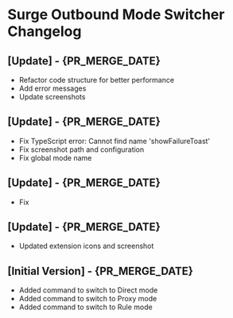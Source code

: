 # Surge Outbound Mode Switcher Changelog

## [Update] - {PR_MERGE_DATE}

- Refactor code structure for better performance
- Add error messages
- Update screenshots

## [Update] - {PR_MERGE_DATE}

- Fix TypeScript error: Cannot find name 'showFailureToast'
- Fix screenshot path and configuration
- Fix global mode name

## [Update] - {PR_MERGE_DATE}

- Fix

## [Update] - {PR_MERGE_DATE}

- Updated extension icons and screenshot

## [Initial Version] - {PR_MERGE_DATE}

- Added command to switch to Direct mode
- Added command to switch to Proxy mode
- Added command to switch to Rule mode
